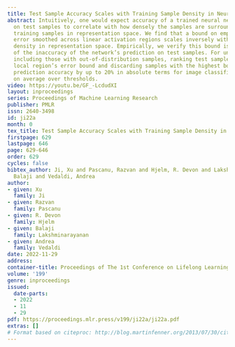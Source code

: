 ```yaml
---
title: Test Sample Accuracy Scales with Training Sample Density in Neural Networks
abstract: Intuitively, one would expect accuracy of a trained neural network’s prediction
  on test samples to correlate with how densely the samples are surrounded by seen
  training samples in representation space. We find that a bound on empirical training
  error smoothed across linear activation regions scales inversely with training sample
  density in representation space. Empirically, we verify this bound is a strong predictor
  of the inaccuracy of the network’s prediction on test samples. For unseen test sets,
  including those with out-of-distribution samples, ranking test samples by their
  local region’s error bound and discarding samples with the highest bounds raises
  prediction accuracy by up to 20% in absolute terms for image classification datasets,
  on average over thresholds.
video: https://youtu.be/GF_-LcdudXI
layout: inproceedings
series: Proceedings of Machine Learning Research
publisher: PMLR
issn: 2640-3498
id: ji22a
month: 0
tex_title: Test Sample Accuracy Scales with Training Sample Density in Neural Networks
firstpage: 629
lastpage: 646
page: 629-646
order: 629
cycles: false
bibtex_author: Ji, Xu and Pascanu, Razvan and Hjelm, R. Devon and Lakshminarayanan,
  Balaji and Vedaldi, Andrea
author:
- given: Xu
  family: Ji
- given: Razvan
  family: Pascanu
- given: R. Devon
  family: Hjelm
- given: Balaji
  family: Lakshminarayanan
- given: Andrea
  family: Vedaldi
date: 2022-11-29
address:
container-title: Proceedings of The 1st Conference on Lifelong Learning Agents
volume: '199'
genre: inproceedings
issued:
  date-parts:
  - 2022
  - 11
  - 29
pdf: https://proceedings.mlr.press/v199/ji22a/ji22a.pdf
extras: []
# Format based on citeproc: http://blog.martinfenner.org/2013/07/30/citeproc-yaml-for-bibliographies/
---
```

